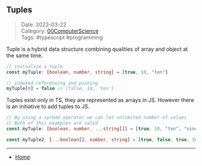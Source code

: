 ## Tuples
 
>Date: 2023-03-22  
>Category: [00ComputerScience](links/00ComputerScience.md)  
>Tags: #typescript #programming 

Tuple is a hybrid data structure combining qualities of array and object at the same time. 
```ts
// initialize a tuple
const myTuple: [boolean, number, string] = [true, 10, "ten"]

// indexed referensing and pushing
myTuple[0] = false // [false, 10, 'ten']
```

Tuples exist only in TS, they are represented as arrays in JS. However there is an initiative to add tuples to JS.

```ts
// By using a spread operator we can let unlimited number of values
// Both of this examples are valid
const myTuple: [boolean, number, ...string[]] = [true, 10, "ten", "nine", "my string"]

const myTuple2: [...boolean[], number, string] = [true, false, true, 10, "ten"]

```

---
- [Home](https://heartthymes.github.io)